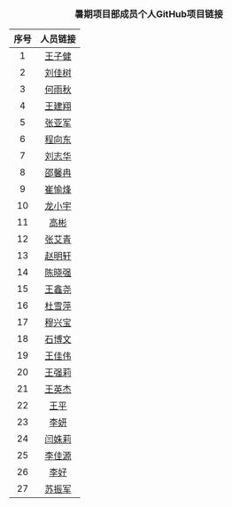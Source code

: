 ### <center> 暑期项目部成员个人GitHub项目链接 </center>

序号 | 人员链接 |
:-: | :-: |
| 1 | [王子健](https://github.com/wzj-3139134158/notes.git) |
| 2 | [刘佳树](https://github.com/liujiashu/cnm.git) |
| 3 | [何雨秋](https://github.com/hyq0131/123) |
| 4 | [王建翔](https://github.com/wangjainxiang/git.git) |
| 5 | [张亚军](https://github.com/zhangya-jun/zhangyajun) |
| 6 | [程向东](https://github.com/chenchushenshiweishen/chengxiangdong) |
| 7 | [刘志华](https://github.com/Chinaboyis/liuzhihua) |
| 8 | [邵馨冉](https://github.com/shaoxinran/shaoxinran) |
| 9 | [崔愉烽](https://github.com/c3225785/cuiyufeng) |
| 10 | [龙小宇](https://github.com/XiaoYu1223/pink) |
| 11 | [高彬](https://github.com/GreenCthulhu/Note) |
| 12 | [张艾青](https://github.com/ZhangAiqing/Dell) |
| 13 | [赵明轩](https://github.com/570138078xuan/notes) |
| 14 | [陈晓强](https://github.com/chen0111/note) |
| 15 | [王鑫尧](https://github.com/18633512192/wxy) |
| 16 | [杜雪萍](https://github.com/duhongyan-d/dxp) |
| 17 | [穆兴宝](https://github.com/Mxingbao/memory-pool) |
| 18 | [石博文](https://github.com/XiaoWenjiuzheyang/-/blob/master/biji.md) |
| 19 | [王佳伟](https://github.com/wjw-llx/biji/blob/master/%E7%AC%94%E8%AE%B0.md) |
| 20 | [王强莉](https://github.com/wangqianglizhenyouxiu/wangqianglizhenyoiuxiu/blob/master/%E7%AC%94%E8%AE%B0.md) |
| 21 | [王英杰](https://github.com/w171161325/wangyingjiebiji/blob/master/%E7%AC%94%E8%AE%B0%E6%80%BB%E7%BB%93.md) |
| 22 | [王平](https://github.com/Wrysunnyy/ll/blob/master/%E7%AC%94%E8%AE%B0.md) |
| 23 | [李妍](https://github.com/liyan256/biji/blob/master/%E7%AC%94%E8%AE%B0.md) |
| 24 | [闫姝莉](https://github.com/YanShuli0408/biji.git) |
| 25 | [李佳源](https://github.com/yuandada123/ljy-bj) |
| 26 | [李好](https://github.com/Li-hao666/bj.lh.git) |
| 27 | [苏振军](https://github.com/sh1124/bj.git) |